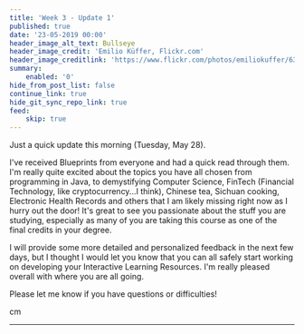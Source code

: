 ```yaml
---
title: 'Week 3 - Update 1'
published: true
date: '23-05-2019 00:00'
header_image_alt_text: Bullseye
header_image_credit: 'Emilio Küffer, Flickr.com'
header_image_creditlink: 'https://www.flickr.com/photos/emiliokuffer/6384294717/'
summary:
    enabled: '0'
hide_from_post_list: false
continue_link: true
hide_git_sync_repo_link: true
feed:
    skip: true
---
```


Just a quick update this morning (Tuesday, May 28).

I've received Blueprints from everyone and had a quick read through them. I'm really quite excited about the topics you have all chosen from programming in Java, to demystifying Computer Science, FinTech (Financial Technology, like cryptocurrency...I think), Chinese tea, Sichuan cooking, Electronic Health Records and others that I am likely missing right now as I hurry out the door! It's great to see you passionate about the stuff you are studying, especially as many of you are taking this course as one of the final credits in your degree.

I will provide some more detailed and personalized feedback in the next few days, but I thought I would let you know that you can all safely start working on developing your Interactive Learning Resources. I'm really pleased overall with where you are all going.

Please let me know if you have questions or difficulties!

cm

---

